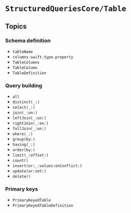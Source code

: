 # ``StructuredQueriesCore/Table``

## Topics

### Schema definition

- ``tableName``
- ``columns-swift.type.property``
- ``TableColumns``
- ``TableColumn``
- ``TableDefinition``

### Query building

- ``all``
- ``distinct(_:)``
- ``select(_:)``
- ``join(_:on:)``
- ``leftJoin(_:on:)``
- ``rightJoin(_:on:)``
- ``fullJoin(_:on:)``
- ``where(_:)``
- ``group(by:)``
- ``having(_:)``
- ``order(by:)``
- ``limit(_:offset:)``
- ``count()``
- ``insert(or:_:values:onConflict:)``
- ``update(or:set:)``
- ``delete()``

### Primary keys

- ``PrimaryKeyedTable``
- ``PrimaryKeyedTableDefinition``
